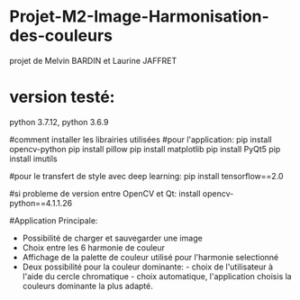 # Projet-M2-Image-Harmonisation-des-couleurs
projet de Melvin BARDIN et Laurine JAFFRET


# version testé:
python 3.7.12, python 3.6.9


#comment installer les librairies utilisées
#pour l'application:
pip install opencv-python
pip install pillow
pip install matplotlib
pip install PyQt5
pip install imutils


#pour le transfert de style avec deep learning:
pip install tensorflow==2.0


#si probleme de version entre OpenCV et Qt:
install opencv-python==4.1.1.26

#Application Principale:
- Possibilité de charger et sauvegarder une image
- Choix entre les 6 harmonie de couleur
- Affichage de la palette de couleur utilisé pour l'harmonie selectionné
- Deux possibilité pour la couleur dominante:
        - choix de l'utilisateur à l'aide du cercle chromatique
        - choix automatique, l'application choisis la couleurs dominante la plus adapté.

